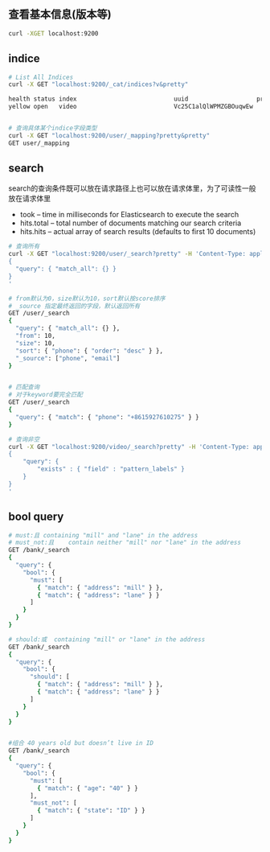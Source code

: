 ## 查看基本信息(版本等)
```sh
curl -XGET localhost:9200
```

## indice
```sh
# List All Indices
curl -X GET "localhost:9200/_cat/indices?v&pretty"

health status index                           uuid                   pri rep docs.count docs.deleted store.size pri.store.size
yellow open   video                           Vc25C1alQlWPMZGBOuqwEw   1   1      19216         6663      4.6mb          4.6mb


# 查询具体某个indice字段类型
curl -X GET "localhost:9200/user/_mapping?pretty&pretty"
GET user/_mapping
```

## search
search的查询条件既可以放在请求路径上也可以放在请求体里，为了可读性一般放在请求体里
- took – time in milliseconds for Elasticsearch to execute the search
- hits.total – total number of documents matching our search criteria
- hits.hits – actual array of search results (defaults to first 10 documents)

```sh
# 查询所有
curl -X GET "localhost:9200/user/_search?pretty" -H 'Content-Type: application/json' -d'
{
  "query": { "match_all": {} }
}
'

# from默认为0，size默认为10，sort默认按score排序
# _source 指定最终返回的字段，默认返回所有
GET /user/_search
{
  "query": { "match_all": {} },
  "from": 10,
  "size": 10,
  "sort": { "phone": { "order": "desc" } },
  "_source": ["phone", "email"] 
}


# 匹配查询
# 对于keyword要完全匹配
GET /user/_search
{
  "query": { "match": { "phone": "+8615927610275" } }
}

# 查询非空
curl -X GET "localhost:9200/video/_search?pretty" -H 'Content-Type: application/json' -d'
{
    "query": {
        "exists" : { "field" : "pattern_labels" }
    }
}
'
```

## bool query
```sh
# must:且 containing "mill" and "lane" in the address
# must_not:且	contain neither "mill" nor "lane" in the address 
GET /bank/_search
{
  "query": {
    "bool": {
      "must": [
        { "match": { "address": "mill" } },
        { "match": { "address": "lane" } }
      ]
    }
  }
}

# should:或	containing "mill" or "lane" in the address
GET /bank/_search
{
  "query": {
    "bool": {
      "should": [
        { "match": { "address": "mill" } },
        { "match": { "address": "lane" } }
      ]
    }
  }
}


#组合 40 years old but doesn’t live in ID
GET /bank/_search
{
  "query": {
    "bool": {
      "must": [
        { "match": { "age": "40" } }
      ],
      "must_not": [
        { "match": { "state": "ID" } }
      ]
    }
  }
}
```

